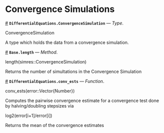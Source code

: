 
<a id='Convergence-Simulations-1'></a>

# Convergence Simulations

<a id='DifferentialEquations.ConvergenceSimulation' href='#DifferentialEquations.ConvergenceSimulation'>#</a>
**`DifferentialEquations.ConvergenceSimulation`** &mdash; *Type*.



ConvergenceSimulation

A type which holds the data from a convergence simulation.

<a id='Base.length-Tuple{DifferentialEquations.ConvergenceSimulation}' href='#Base.length-Tuple{DifferentialEquations.ConvergenceSimulation}'>#</a>
**`Base.length`** &mdash; *Method*.



length(simres::ConvergenceSimulation)

Returns the number of simultations in the Convergence Simulation

<a id='DifferentialEquations.conv_ests' href='#DifferentialEquations.conv_ests'>#</a>
**`DifferentialEquations.conv_ests`** &mdash; *Function*.



conv_ests(error::Vector{Number})

Computes the pairwise convergence estimate for a convergence test done by halving/doubling stepsizes via

log2(error[i+1]/error[i])

Returns the mean of the convergence estimates

